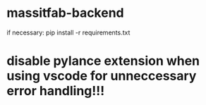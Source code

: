 # massitfab-backend

if necessary:
pip install -r requirements.txt 

# disable pylance extension when using vscode for unneccessary error handling!!!